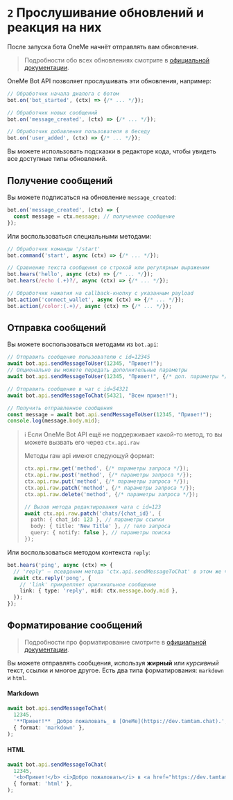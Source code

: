 # `2` Прослушивание обновлений и реакция на них

После запуска бота OneMe начнёт отправлять вам обновления.
> Подробности обо всех обновлениях смотрите в [официальной документации](https://dev.tamtam.chat/#operation/getUpdates).

OneMe Bot API позволяет прослушивать эти обновления, например:
```typescript
// Обработчик начала диалога с ботом
bot.on('bot_started', (ctx) => {/* ... */});

// Обработчик новых сообщений
bot.on('message_created', (ctx) => {/* ... */});

// Обработчик добавления пользователя в беседу
bot.on('user_added', (ctx) => {/* ... */});
```
Вы можете использовать подсказки в редакторе кода, чтобы увидеть все доступные типы обновлений.

## Получение сообщений
Вы можете подписаться на обновление `message_created`:
```typescript
bot.on('message_created', (ctx) => {
  const message = ctx.message; // полученное сообщение
});
```
Или воспользоваться специальными методами:
```typescript
// Обработчик команды '/start'
bot.command('start', async (ctx) => {/* ... */});

// Сравнение текста сообщения со строкой или регулярным выраженим
bot.hears('hello', async (ctx) => {/* ... */});
bot.hears(/echo (.+)?/, async (ctx) => {/* ... */});

// Обработчик нажатия на callback-кнопку с указанным payload
bot.action('connect_wallet', async (ctx) => {/* ... */});
bot.action(/color:(.+)/, async (ctx) => {/* ... */});
```

## Отправка сообщений
Вы можете воспользоваться методами из `bot.api`:
```typescript
// Отправить сообщение пользователю с id=12345
await bot.api.sendMessageToUser(12345, "Привет!");
// Опционально вы можете передать дополнительные параметры
await bot.api.sendMessageToUser(12345, "Привет!", {/* доп. параметры */});

// Отправить сообщение в чат с id=54321
await bot.api.sendMessageToChat(54321, "Всем привет!");

// Получить отправленное сообщения
const message = await bot.api.sendMessageToUser(12345, "Привет!");
console.log(message.body.mid);
```
> ℹ️ Если OneMe Bot API ещё не поддерживает какой-то метод, то вы можете вызвать его через `ctx.api.raw`
> 
> Методы raw api имеют следующуй формат:
> ```typescript
> ctx.api.raw.get('method', {/* параметры запроса */});
> ctx.api.raw.post('method', {/* параметры запроса */});
> ctx.api.raw.put('method', {/* параметры запроса */});
> ctx.api.raw.patch('method', {/* параметры запроса */});
> ctx.api.raw.delete('method', {/* параметры запроса */});
> 
> // Вызов метода редактирования чата с id=123
> await ctx.api.raw.patch('chats/{chat_id}', {
>   path: { chat_id: 123 }, // параметры ссылки
>   body: { title: 'New Title' }, // тело запроса
>   query: { notify: false }, // параметры поиска
> });
> ```

Или воспользоваться методом контекста `reply`:
```typescript
bot.hears('ping', async (ctx) => {
  // 'reply' — псевдоним метода 'ctx.api.sendMessageToChat' в этом же чате
  await ctx.reply('pong', {
    // 'link' прикрепляет оригинальное сообщение
    link: { type: 'reply', mid: ctx.message.body.mid },
  });
});
```

## Форматирование сообщений
> Подробности про форматирование смотрите в [официальной документации](https://dev.tamtam.chat/#section/About/Text-formatting).

Вы можете отправлять сообщения, используя **жирный** или _курсивный_ текст, ссылки и многое другое. Есть два типа форматирования: `markdown` и `html`.
#### Markdown
```typescript
await bot.api.sendMessageToChat(
  12345,
  '**Привет!** _Добро пожаловать_ в [OneMe](https://dev.tamtam.chat).',
  { format: 'markdown' },
);
```
#### HTML
```typescript
await bot.api.sendMessageToChat(
  12345,
  '<b>Привет!</b> <i>Добро пожаловать</i> в <a href="https://dev.tamtam.chat">OneMe</a>.',
  { format: 'html' },
);
```

